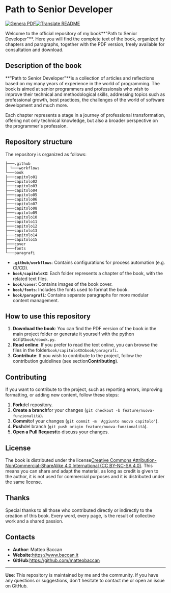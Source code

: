 # Path to Senior Developer

[![Genera PDF](https://github.com/matteobaccan/PathToSeniorDeveloper/actions/workflows/generatepdf.yml/badge.svg)](https://github.com/matteobaccan/PathToSeniorDeveloper/actions/workflows/generatepdf.yml)[![Translate README](https://github.com/matteobaccan/PathToSeniorDeveloper/actions/workflows/translatereadme.yml/badge.svg)](https://github.com/matteobaccan/PathToSeniorDeveloper/actions/workflows/translatereadme.yml)

Welcome to the official repository of my book**"Path to Senior Developer"**. Here you will find the complete text of the book, organized by chapters and paragraphs, together with the PDF version, freely available for consultation and download.

## Description of the book

**"Path to Senior Developer"**is a collection of articles and reflections based on my many years of experience in the world of programming. The book is aimed at senior programmers and professionals who wish to improve their technical and methodological skills, addressing topics such as professional growth, best practices, the challenges of the world of software development and much more.

Each chapter represents a stage in a journey of professional transformation, offering not only technical knowledge, but also a broader perspective on the programmer's profession.

## Repository structure

The repository is organized as follows:

```text
├───.github
│ └───workflows
└───book
├───capitolo01
├───capitolo02
├───capitolo03
├───capitolo04
├───capitolo05
├───capitolo06
├───capitolo07
├───capitolo08
├───capitolo09
├───capitolo10
├───capitolo11
├───capitolo12
├───capitolo13
├───capitolo14
├───capitolo15
├───cover
├───fonts
└───paragrafi
```

-   **`.github/workflows`**: Contains configurations for process automation (e.g. CI/CD).
-   **`book/capitoloXX`**: Each folder represents a chapter of the book, with the related text files.
-   **`book/cover`**: Contains images of the book cover.
-   **`book/fonts`**: Includes the fonts used to format the book.
-   **`book/paragrafi`**: Contains separate paragraphs for more modular content management.

## How to use this repository

1.  **Download the book**: You can find the PDF version of the book in the main project folder or generate it yourself with the python script`book/ebook.py`.
2.  **Read online**: If you prefer to read the text online, you can browse the files in the folder`book/capitoloXX`o`book/paragrafi`.
3.  **Contribute**: If you wish to contribute to the project, follow the contribution guidelines (see section**Contributing**).

## Contributing

If you want to contribute to the project, such as reporting errors, improving formatting, or adding new content, follow these steps:

1.  **Fork**del repository.
2.  **Create a branch**for your changes (`git checkout -b feature/nuova-funzionalità`).
3.  **Commit**of your changes (`git commit -m 'Aggiunto nuovo capitolo'`).
4.  **Push**del branch (`git push origin feature/nuova-funzionalità`).
5.  **Open a Pull Request**to discuss your changes.

## License

The book is distributed under the license[Creative Commons Attribution-NonCommercial-ShareAlike 4.0 International (CC BY-NC-SA 4.0)](https://creativecommons.org/licenses/by-nc-sa/4.0/). This means you can share and adapt the material, as long as credit is given to the author, it is not used for commercial purposes and it is distributed under the same license.

## Thanks

Special thanks to all those who contributed directly or indirectly to the creation of this book. Every word, every page, is the result of collective work and a shared passion.

## Contacts

-   **Author**: Matteo Baccan
-   **Website**:<https://www.baccan.it>
-   **GitHub**:<https://github.com/matteobaccan>

* * *

**Use**: This repository is maintained by me and the community. If you have any questions or suggestions, don't hesitate to contact me or open an issue on GitHub.
